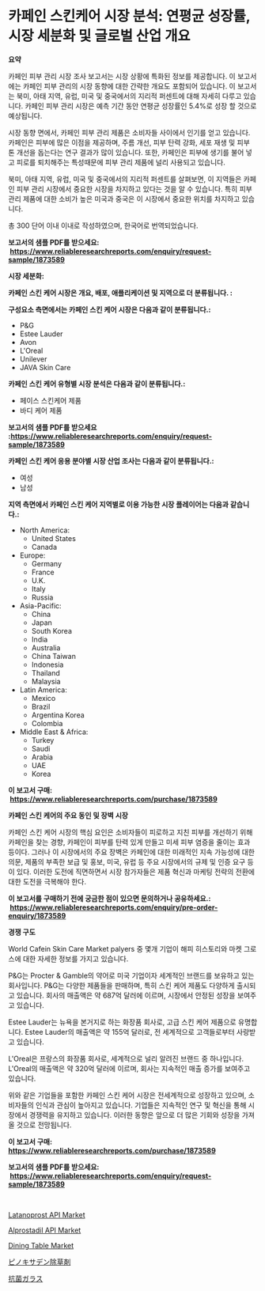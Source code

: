 <p><h1>카페인 스킨케어 시장 분석: 연평균 성장률, 시장 세분화 및 글로벌 산업 개요</h1></p><p><strong>요약</strong></p>
<p><p>카페인 피부 관리 시장 조사 보고서는 시장 상황에 특화된 정보를 제공합니다. 이 보고서에는 카페인 피부 관리의 시장 동향에 대한 간략한 개요도 포함되어 있습니다. 이 보고서는 북미, 아태 지역, 유럽, 미국 및 중국에서의 지리적 퍼센트에 대해 자세히 다루고 있습니다. 카페인 피부 관리 시장은 예측 기간 동안 연평균 성장률인 5.4%로 성장 할 것으로 예상됩니다.</p><p>시장 동향 면에서, 카페인 피부 관리 제품은 소비자들 사이에서 인기를 얻고 있습니다. 카페인은 피부에 많은 이점을 제공하며, 주름 개선, 피부 탄력 강화, 세포 재생 및 피부 톤 개선을 돕는다는 연구 결과가 많이 있습니다. 또한, 카페인은 피부에 생기를 불어 넣고 피로를 퇴치해주는 특성때문에 피부 관리 제품에 널리 사용되고 있습니다.</p><p>북미, 아태 지역, 유럽, 미국 및 중국에서의 지리적 퍼센트를 살펴보면, 이 지역들은 카페인 피부 관리 시장에서 중요한 시장을 차지하고 있다는 것을 알 수 있습니다. 특히 피부 관리 제품에 대한 소비가 높은 미국과 중국은 이 시장에서 중요한 위치를 차지하고 있습니다.</p><p>총 300 단어 이내 이내로 작성하였으며, 한국어로 번역되었습니다.</p></p>
<p><strong>보고서의 샘플 PDF를 받으세요: &nbsp;<a href="https://www.reliableresearchreports.com/enquiry/request-sample/1873589">https://www.reliableresearchreports.com/enquiry/request-sample/1873589</a></strong></p>
<p><strong>시장 세분화:</strong></p>
<p><strong> 카페인 스킨 케어 시장은 개요, 배포, 애플리케이션 및 지역으로 더 분류됩니다. :</strong></p>
<p><strong>구성요소 측면에서는 카페인 스킨 케어 시장은 다음과 같이 분류됩니다.:</strong></p>
<p><ul><li>P&G</li><li>Estee Lauder</li><li>Avon</li><li>L'Oreal</li><li>Unilever</li><li>JAVA Skin Care</li></ul></p>
<p><strong> 카페인 스킨 케어 유형별 시장 분석은 다음과 같이 분류됩니다.:</strong></p>
<p><ul><li>페이스 스킨케어 제품</li><li>바디 케어 제품</li></ul></p>
<p><strong>보고서의 샘플 PDF를 받으세요 :<a href="https://www.reliableresearchreports.com/enquiry/request-sample/1873589">https://www.reliableresearchreports.com/enquiry/request-sample/1873589</a></strong></p>
<p><strong> 카페인 스킨 케어 응용 분야별 시장 산업 조사는 다음과 같이 분류됩니다.:</strong></p>
<p><ul><li>여성</li><li>남성</li></ul></p>
<p><strong>지역 측면에서 카페인 스킨 케어 지역별로 이용 가능한 시장 플레이어는 다음과 같습니다.:</strong></p>
<p><ul>
    <li>
        North America:
        <ul>
            <li>United States</li>
            <li>Canada</li>
        </ul>
    </li>
    <li>
        Europe:
        <ul>
            <li>Germany</li>
            <li>France</li>
            <li>U.K.</li>
            <li>Italy</li>
            <li>Russia</li>
        </ul>
    </li>
    <li>
        Asia-Pacific:
        <ul>
            <li>China</li>
            <li>Japan</li>
            <li>South Korea</li>
            <li>India</li>
            <li>Australia</li>
            <li>China Taiwan</li>
            <li>Indonesia</li>
            <li>Thailand</li>
            <li>Malaysia</li>
        </ul>
    </li>
    <li>
        Latin America:
        <ul>
            <li>Mexico</li>
            <li>Brazil</li>
            <li>Argentina Korea</li>
            <li>Colombia</li>
        </ul>
    </li>
    <li>
        Middle East & Africa:
        <ul>
            <li>Turkey</li>
            <li>Saudi</li>
            <li>Arabia</li>
            <li>UAE</li>
            <li>Korea</li>
        </ul>
    </li>
    </ul></p>
<p><strong>이 보고서 구매: &nbsp;<a href="https://www.reliableresearchreports.com/purchase/1873589">https://www.reliableresearchreports.com/purchase/1873589</a></strong></p>
<p><strong>카페인 스킨 케어의 주요 동인 및 장벽 시장</strong></p>
<p><p>카페인 스킨 케어 시장의 핵심 요인은 소비자들이 피로하고 지친 피부를 개선하기 위해 카페인을 찾는 경향, 카페인이 피부를 탄력 있게 만들고 미세 피부 염증을 줄이는 효과 등이다. 그러나 이 시장에서의 주요 장벽은 카페인에 대한 미래적인 지속 가능성에 대한 의문, 제품의 부족한 보급 및 홍보, 미국, 유럽 등 주요 시장에서의 규제 및 인증 요구 등이 있다. 이러한 도전에 직면하면서 시장 참가자들은 제품 혁신과 마케팅 전략의 전환에 대한 도전을 극복해야 한다.</p></p>
<p><strong>이 보고서를 구매하기 전에 궁금한 점이 있으면 문의하거나 공유하세요.: &nbsp;<a href="https://www.reliableresearchreports.com/enquiry/pre-order-enquiry/1873589">https://www.reliableresearchreports.com/enquiry/pre-order-enquiry/1873589</a></strong></p>
<p><strong>경쟁 구도</strong></p>
<p><p>World Cafein Skin Care Market palyers 중  몇개 기업이 해피 히스토리와 마켓 그로스에 대한 자세한 정보를 가지고 있습니다. </p><p>P&G는 Procter & Gamble의 약어로 미국 기업이자 세계적인 브랜드를 보유하고 있는 회사입니다. P&G는 다양한 제품들을 판매하며, 특히 스킨 케어 제품도 다양하게 출시되고 있습니다. 회사의 매출액은 약 687억 달러에 이르며, 시장에서 안정된 성장을 보여주고 있습니다.</p><p>Estee Lauder는 뉴욕을 본거지로 하는 화장품 회사로, 고급 스킨 케어 제품으로 유명합니다. Estee Lauder의 매출액은 약 155억 달러로, 전 세계적으로 고객들로부터 사랑받고 있습니다.</p><p>L'Oreal은 프랑스의 화장품 회사로, 세계적으로 널리 알려진 브랜드 중 하나입니다. L'Oreal의 매출액은 약 320억 달러에 이르며, 회사는 지속적인 매출 증가를 보여주고 있습니다.</p><p>위와 같은 기업들을 포함한 카페인 스킨 케어 시장은 전세계적으로 성장하고 있으며, 소비자들의 인식과 관심이 높아지고 있습니다. 기업들은 지속적인 연구 및 혁신을 통해 시장에서 경쟁력을 유지하고 있습니다. 이러한 동향은 앞으로 더 많은 기회와 성장을 가져올 것으로 전망됩니다.</p></p>
<p><strong>이 보고서 구매: &nbsp; <a href="https://www.reliableresearchreports.com/purchase/1873589">https://www.reliableresearchreports.com/purchase/1873589</a></strong></p>
<p><strong>보고서의 샘플 PDF를 받으세요: &nbsp;<a href="https://www.reliableresearchreports.com/enquiry/request-sample/1873589">https://www.reliableresearchreports.com/enquiry/request-sample/1873589</a></strong><strong></strong></p>
<p>&nbsp;</p>
<p><p><a href="https://issuu.com/reportprime-2/docs/latanoprost-api-market-size-2030.pptx">Latanoprost API Market</a></p><p><a href="https://issuu.com/reportprime-2/docs/alprostadil-api-market-size-2030.pptx">Alprostadil API Market</a></p><p><a href="https://github.com/mahnoor2003/Market-Research-Report-List-3/blob/main/dining-table-market.md">Dining Table Market</a></p><p><a href="https://github.com/mcbeesbxa270/Market-Research-Report-List-1/blob/main/62302273105.md">ピノキサデン除草剤</a></p><p><a href="https://github.com/ksxzwxabcuynh011/Market-Research-Report-List-1/blob/main/26989843104.md">抗菌ガラス</a></p></p>